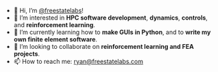 - 👋 Hi, I’m [@freestatelabs](https://github.com/freestatelabs)!
- 👀 I’m interested in **HPC software development**, **dynamics**, **controls**, and **reinforcement learning**.
- 🌱 I’m currently learning how to **make GUIs in Python**, and to **write my own finite element software**.
- 💞️ I’m looking to collaborate on **reinforcement learning and FEA projects**.
- 📫 How to reach me: ryan@freestatelabs.com

<!---
freestatelabs/freestatelabs is a ✨ special ✨ repository because its `README.md` (this file) appears on your GitHub profile.
You can click the Preview link to take a look at your changes.
--->
